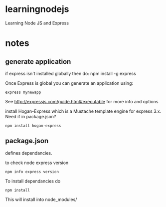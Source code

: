 learningnodejs
==============

Learning Node JS and Express

# notes

## generate application

if express isn't installed globally then do:
	npm install -g express
	
Once Express is global you can generate an application using:

	express mynewapp

See http://expressjs.com/guide.html#executable for more info and options

install Hogan-Express which is a Mustache template engine for express 3.x. Need if in package.json?

	npm install hogan-express

## package.json

defines dependancies. 

to check node express version 

	npm info express version

To install dependancies do 

	npm install

This will install into node_modules/

